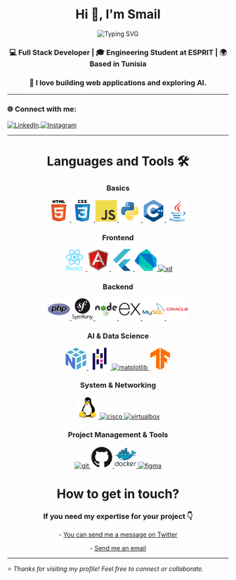 <h1 align="center">Hi 👋, I'm Smail</h1>

<p align="center" style="margin: 15px;">
  <img src="https://readme-typing-svg.herokuapp.com?duration=2000&color=00BFFF&center=true&vCenter=true&width=435&lines=Full+Stack+Developer;Software+Engineer+Student;Passionate+about+AI+and+Web+Development;Always+learning+new+technologies" alt="Typing SVG" />
</p>

<h3 align="center">💻 Full Stack Developer | 🎓 Engineering Student at ESPRIT | 🌍 Based in Tunisia</h3>
<h3 align="center">🚀 I love building web applications and exploring AI.</h3>

---

### 🌐 Connect with me:
<p align="left">
  <a href="https://linkedin.com/in/smail-chemlali" target="blank">
    <img align="center" src="https://raw.githubusercontent.com/rahuldkjain/github-profile-readme-generator/master/src/images/icons/Social/linked-in-alt.svg" alt="LinkedIn" height="30" width="40" />
  </a>
  <a href="https://instagram.com/smail_chemlali" target="blank">
    <img align="center" src="https://raw.githubusercontent.com/rahuldkjain/github-profile-readme-generator/master/src/images/icons/Social/instagram.svg" alt="Instagram" height="30" width="40" />
  </a>
</p>

---

<!-- Technos -->
<h1 align="center">Languages and Tools 🛠</h1>

<h3 align="center">Basics</h3>
<p align="center">
    <a href="https://www.w3.org/html/" target="_blank">
        <img src="https://raw.githubusercontent.com/devicons/devicon/master/icons/html5/html5-original-wordmark.svg" alt="html5" width="50" height="50"/>
    </a>
    <a href="https://www.w3schools.com/css/" target="_blank">
        <img src="https://raw.githubusercontent.com/devicons/devicon/master/icons/css3/css3-original-wordmark.svg" alt="css3" width="50" height="50"/>
    </a>
    <a href="https://developer.mozilla.org/en-US/docs/Web/JavaScript" target="_blank">
        <img src="https://raw.githubusercontent.com/devicons/devicon/master/icons/javascript/javascript-original.svg" alt="javascript" width="50" height="50"/>
    </a>
    <a href="https://www.python.org/" target="_blank">
        <img src="https://raw.githubusercontent.com/devicons/devicon/master/icons/python/python-original.svg" alt="python" width="50" height="50"/>
    </a>
    <a href="https://isocpp.org/" target="_blank">
        <img src="https://raw.githubusercontent.com/devicons/devicon/master/icons/cplusplus/cplusplus-original.svg" alt="cplusplus" width="50" height="50"/>
    </a>
    <a href="https://www.java.com/" target="_blank">
        <img src="https://raw.githubusercontent.com/devicons/devicon/master/icons/java/java-original.svg" alt="java" width="50" height="50"/>
    </a>
</p>

<h3 align="center">Frontend</h3>
<p align="center">
    <a href="https://reactjs.org/" target="_blank">
        <img src="https://raw.githubusercontent.com/devicons/devicon/master/icons/react/react-original-wordmark.svg" alt="react" width="50" height="50"/>
    </a>
    <a href="https://angular.io/" target="_blank">
        <img src="https://raw.githubusercontent.com/devicons/devicon/master/icons/angularjs/angularjs-original.svg" alt="angular" width="50" height="50"/>
    </a>
    <a href="https://flutter.dev/" target="_blank">
        <img src="https://raw.githubusercontent.com/devicons/devicon/master/icons/flutter/flutter-original.svg" alt="flutter" width="50" height="50"/>
    </a>
    <a href="https://dart.dev/" target="_blank">
        <img src="https://raw.githubusercontent.com/devicons/devicon/master/icons/dart/dart-original.svg" alt="dart" width="50" height="50"/>
    </a>
    <a href="https://www.adobe.com/products/xd.html" target="_blank">
        <img src="https://cdn.worldvectorlogo.com/logos/adobe-xd.svg" alt="xd" width="50" height="50"/>
    </a>
</p>

<h3 align="center">Backend</h3>
<p align="center">
    <a href="https://www.php.net/" target="_blank">
        <img src="https://raw.githubusercontent.com/devicons/devicon/master/icons/php/php-original.svg" alt="php" width="50" height="50"/>
    </a>
    <a href="https://symfony.com/" target="_blank">
        <img src="https://raw.githubusercontent.com/devicons/devicon/master/icons/symfony/symfony-original-wordmark.svg" alt="symfony" width="50" height="50"/>
    </a>
    <a href="https://nodejs.org/" target="_blank">
        <img src="https://raw.githubusercontent.com/devicons/devicon/master/icons/nodejs/nodejs-original-wordmark.svg" alt="nodejs" width="50" height="50"/>
    </a>
    <a href="https://expressjs.com/" target="_blank">
        <img src="https://raw.githubusercontent.com/devicons/devicon/master/icons/express/express-original.svg" alt="express" width="50" height="50"/>
    </a>
    <a href="https://www.mysql.com/" target="_blank">
        <img src="https://raw.githubusercontent.com/devicons/devicon/master/icons/mysql/mysql-original-wordmark.svg" alt="mysql" width="50" height="50"/>
    </a>
    <a href="https://www.oracle.com/" target="_blank">
        <img src="https://raw.githubusercontent.com/devicons/devicon/master/icons/oracle/oracle-original.svg" alt="oracle" width="50" height="50"/>
    </a>
</p>

<h3 align="center">AI & Data Science</h3>
<p align="center">
    <a href="https://numpy.org/" target="_blank">
        <img src="https://raw.githubusercontent.com/devicons/devicon/master/icons/numpy/numpy-original.svg" alt="numpy" width="50" height="50"/>
    </a>
    <a href="https://pandas.pydata.org/" target="_blank">
        <img src="https://raw.githubusercontent.com/devicons/devicon/master/icons/pandas/pandas-original.svg" alt="pandas" width="50" height="50"/>
    </a>
    <a href="https://matplotlib.org/" target="_blank">
        <img src="https://upload.wikimedia.org/wikipedia/commons/8/84/Matplotlib_icon.svg" alt="matplotlib" width="50" height="50"/>
    </a>
    <a href="https://www.tensorflow.org/" target="_blank">
        <img src="https://raw.githubusercontent.com/devicons/devicon/master/icons/tensorflow/tensorflow-original.svg" alt="tensorflow" width="50" height="50"/>
    </a>
</p>

<h3 align="center">System & Networking</h3>
<p align="center">
    <a href="https://www.linux.org/" target="_blank">
        <img src="https://raw.githubusercontent.com/devicons/devicon/master/icons/linux/linux-original.svg" alt="linux" width="50" height="50"/>
    </a>
    <a href="https://www.cisco.com/" target="_blank">
        <img src="https://upload.wikimedia.org/wikipedia/commons/6/64/Cisco_logo.svg" alt="cisco" width="70" height="50"/>
    </a>
    <a href="https://www.virtualbox.org/" target="_blank">
        <img src="https://upload.wikimedia.org/wikipedia/commons/d/d5/Virtualbox_logo.png" alt="virtualbox" width="50" height="50"/>
    </a>
</p>

<h3 align="center">Project Management & Tools</h3>
<p align="center">
    <a href="https://git-scm.com/" target="_blank">
        <img src="https://www.vectorlogo.zone/logos/git-scm/git-scm-icon.svg" alt="git" width="50" height="50"/>
    </a>
    <a href="https://github.com/" target="_blank">
        <img src="https://raw.githubusercontent.com/devicons/devicon/master/icons/github/github-original.svg" alt="github" width="50" height="50"/>
    </a>
    <a href="https://www.docker.com/" target="_blank">
        <img src="https://raw.githubusercontent.com/devicons/devicon/master/icons/docker/docker-original-wordmark.svg" alt="docker" width="50" height="50"/>
    </a>
    <a href="https://www.figma.com/" target="_blank">
        <img src="https://www.vectorlogo.zone/logos/figma/figma-icon.svg" alt="figma" width="50" height="50"/>
    </a>
</p>

<!-- Contact -->
<h1 align="center">How to get in touch?</h1>
<h3 align="center">If you need my expertise for your project 👇</h3>
<p align="center">
    - <a href="https://twitter.com/messages/compose?recipient_id=" target="_blank" rel="noopener">You can send me a message on Twitter</a>
</p>
<p align="center">
    - <a href="mailto:smail.chemlali@esprit.tn">Send me an email</a>
</p>

---
⭐️ *Thanks for visiting my profile! Feel free to connect or collaborate.*
